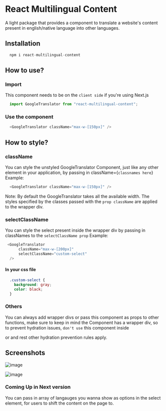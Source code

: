 # React Multilingual Content
A light package that provides a component to translate a website's content present in english/native language into other languages.

## Installation
```js
  npm i react-multilingual-content
```

## How to use?
  ### Import
  This component needs to be on the `client side` if you're using Next.js
  ```js
    import GoogleTranslator from "react-multilingual-content";
  ```
  ### Use the component
  ```js
    <GoogleTranslator className="max-w-[150px]" />
  ```
## How to style?
  ### className
  You can style the unstyled GoogleTranslator Component, just like any other element in your application, by passing in className={`classnames here`}
  Example:
  ```js
    <GoogleTranslator className="max-w-[150px]" />
  ```
  Note: By default the GoogleTranslator takes all the available width.
  The styles specified by the classes passed with the `prop className` are applied to the wrapper div.

  ### selectClassName
  You can style the select present inside the wrapper div by passing in classNames to the `selectClassName prop`
  Example:
  ```js
   <GoogleTranslator
        className="max-w-[200px]"
        selectClassName="custom-select"
    />
  ```
  #### In your css file
  ```css
    .custom-select {
      background: gray;
      color: black;
    }
  ```

### Others
You can always add wrapper divs or pass this component as props to other functions, make sure to keep in mind the Component has a wrapper div, so to prevent hydration issues, `don't use` this component inside <p></p> or <span></span> and rest other hydration prevention rules apply.

## Screenshots
![image](https://github.com/hi-Kartik2004/react-multilingual-content-pkg/assets/111000515/f5371626-48f1-4ceb-90a2-a6136e66e013)

![image](https://github.com/hi-Kartik2004/react-multilingual-content-pkg/assets/111000515/c6c2d49a-d9a9-44f6-806f-2b8e756a4d2f)


### Coming Up in Next version
You can pass in array of langauges you wanna show as options in the select element, for users to shift the content on the page to.



  



  
